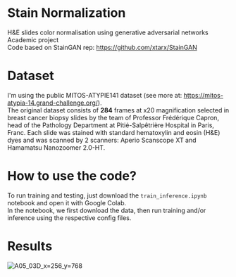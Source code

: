 # Stain Normalization
H&amp;E slides color normalisation using generative adversarial networks<br>
Academic project<br>
Code based on StainGAN rep: https://github.com/xtarx/StainGAN

# Dataset
I'm using the public MITOS-ATYPIE141 dataset (see more at: https://mitos-atypia-14.grand-challenge.org/).<br>
The original dataset consists of **284** frames at x20 magnification selected in breast cancer biopsy slides by the team of Professor Frédérique Capron, head of the Pathology Department at Pitié-Salpêtrière Hospital in Paris, Franc. Each slide was stained with standard hematoxylin and eosin (H&E) dyes and was scanned by 2 scanners: Aperio Scanscope XT and Hamamatsu Nanozoomer 2.0-HT.<br>

# How to use the code?
To run training and testing, just download the `train_inference.ipynb` notebook and open it with Google Colab.<br>
In the notebook, we first download the data, then run training and/or inference using the respective config files.

# Results
![A05_03D_x=256_y=768](figures/A05_03D_x=256_y=768.png)
